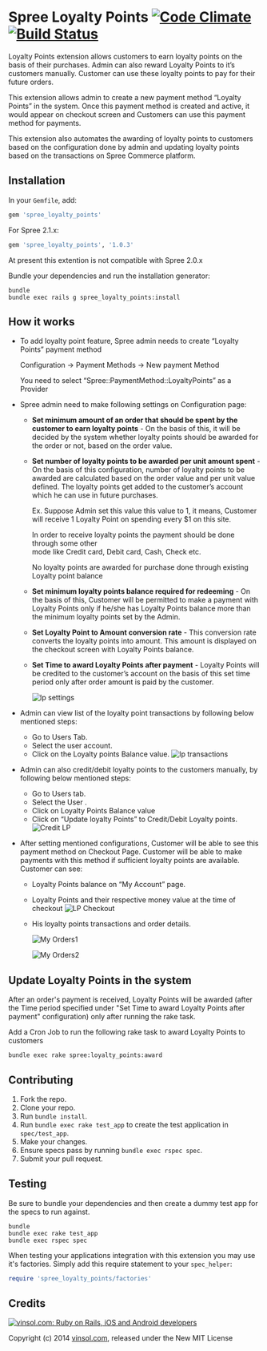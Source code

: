 Spree Loyalty Points [![Code Climate](https://codeclimate.com/github/vinsol/spree-loyalty-points.png)](https://codeclimate.com/github/vinsol/spree-loyalty-points) [![Build Status](https://travis-ci.org/vinsol/spree-loyalty-points.png?branch=master)](https://travis-ci.org/vinsol/spree-loyalty-points)
====================

Loyalty Points extension allows customers to earn loyalty points on the basis of their purchases. Admin can also reward Loyalty Points to it’s customers manually. Customer can use these loyalty points to pay for their future orders.

This extension allows admin to create a new payment method “Loyalty Points” in the system. Once this payment method is created and active, it would appear on checkout screen and Customers can use this payment method for payments.

This extension also automates the awarding of loyalty points to customers based on the configuration done by admin and updating loyalty points based on the transactions on Spree Commerce platform. 


Installation
------------

In your `Gemfile`, add:

```ruby
gem 'spree_loyalty_points'
```

For Spree 2.1.x:
```ruby
gem 'spree_loyalty_points', '1.0.3'
```

At present this extention is not compatible with Spree 2.0.x

Bundle your dependencies and run the installation generator:

```shell
bundle
bundle exec rails g spree_loyalty_points:install
```

How it works 
-----

* To add loyalty point feature, Spree admin needs to create “Loyalty Points” payment method 

    Configuration -> Payment Methods -> New payment Method 
    
    You need to select “Spree::PaymentMethod::LoyaltyPoints” as a Provider

* Spree admin need to make following settings on Configuration page:

   - **Set minimum amount of an order that should be spent by the customer to earn loyalty points** - On the basis of this, it will be decided by the system whether loyalty points should be awarded for the order or not, based on the order value.

  - **Set number of loyalty points to be awarded per unit amount spent** - On the    basis of this configuration, number of loyalty points to be awarded are calculated based on the order  value and per unit value defined. The loyalty points get added to the customer’s account which he can use in future purchases. 

    Ex. Suppose Admin set this value this value to 1, it means, Customer will receive 1 Loyalty Point on spending every $1 on this site.

       In order to receive loyalty points the payment should be done through some other  
     mode like Credit card, Debit card, Cash, Check etc.
          
     No loyalty points are awarded for purchase done through existing Loyalty point 
    balance

  - **Set minimum loyalty points balance required for redeeming** - On the basis of this, Customer will be permitted to make a payment with Loyalty Points only if he/she has Loyalty Points balance more than the minimum loyalty points set by the Admin. 

  - **Set Loyalty Point to Amount conversion rate** - This conversion rate converts the loyalty points into amount. This amount is displayed on the checkout screen with Loyalty Points balance.

  - **Set Time to award Loyalty Points after payment** - Loyalty Points will be credited to the customer’s account on the basis of  this set time period  only after order amount is paid by the customer.

    ![lp settings](http://vinsol.com/gems_screenshots/spree-loyalty-points/lp%20settings.png)

* Admin can view list of the loyalty point transactions by following below mentioned steps:

  -  Go to Users Tab.
  - Select the user account.
  - Click on the Loyalty points Balance value.
![lp transactions](http://vinsol.com/gems_screenshots/spree-loyalty-points/lp%20transactions.png)

* Admin can also credit/debit loyalty points to the customers manually, by following below mentioned steps:
    
  - Go to Users tab.
  - Select the User .
  - Click on Loyalty Points Balance value
  - Click on “Update loyalty Points” to Credit/Debit Loyalty points.
   ![Credit LP](http://vinsol.com/gems_screenshots/spree-loyalty-points/credit%20lp.png)
  
* After setting mentioned configurations, Customer will be able to see this payment method on Checkout Page. Customer will be able to make payments with this method if sufficient loyalty points are available. Customer can see:

  - Loyalty Points balance on “My Account” page.

  - Loyalty Points and their respective money value at the time of checkout
    ![LP Checkout](http://vinsol.com/gems_screenshots/spree-loyalty-points/lp%20checkout1.png)

  - His loyalty points transactions and order details.

    ![My Orders1](http://vinsol.com/gems_screenshots/spree-loyalty-points/lp%20myorders1.png)

    ![My Orders2](http://vinsol.com/gems_screenshots/spree-loyalty-points/lp%20myorders2.png)

Update Loyalty Points in the system
-----

After an order's payment is received, Loyalty Points will be awarded (after the Time period specified under "Set Time to award Loyalty Points after payment" configuration) only after running the rake task. 

Add a Cron Job to run the following rake task to award Loyalty Points to customers

```shell
bundle exec rake spree:loyalty_points:award
```



Contributing
------------

1. Fork the repo.
2. Clone your repo.
3. Run `bundle install`.
4. Run `bundle exec rake test_app` to create the test application in `spec/test_app`.
5. Make your changes.
6. Ensure specs pass by running `bundle exec rspec spec`.
7. Submit your pull request.

Testing
-------

Be sure to bundle your dependencies and then create a dummy test app for the specs to run against.

```shell
bundle
bundle exec rake test_app
bundle exec rspec spec
```

When testing your applications integration with this extension you may use it's factories.
Simply add this require statement to your `spec_helper`:

```ruby
require 'spree_loyalty_points/factories'
```

Credits
-------

[![vinsol.com: Ruby on Rails, iOS and Android developers](http://vinsol.com/vin_logo.png "Ruby on Rails, iOS and Android developers")](http://vinsol.com)

Copyright (c) 2014 [vinsol.com](http://vinsol.com "Ruby on Rails, iOS and Android developers"), released under the New MIT License
